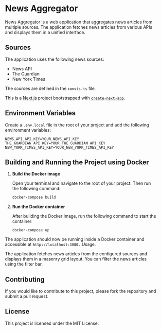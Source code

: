# News Aggregator

News Aggregator is a web application that aggregates news articles from multiple sources. The application fetches news articles from various APIs and displays them in a unified interface.

## Sources

The application uses the following news sources:
- News API
- The Guardian
- New York Times

The sources are defined in the `consts.ts` file.


This is a [Next.js](https://nextjs.org) project bootstrapped with [`create-next-app`](https://nextjs.org/docs/app/api-reference/cli/create-next-app).

## Environment Variables

Create a `.env.local` file in the root of your project and add the following environment variables:
```
NEWS_API_API_KEY=YOUR_NEWS_API_KEY
THE_GUARDIAN_API_KEY=YOUR_THE_GUARDIAN_API_KEY
NEW_YORK_TIMES_API_KEY=YOUR_NEW_YORK_TIMES_API_KEY
```

## Building and Running the Project using Docker

1. **Build the Docker image**

   Open your terminal and navigate to the root of your project. Then run the following command:

   ```bash
   docker-compose build
   ```

2. **Run the Docker container**

    After building the Docker image, run the following command to start the container:
    
    `docker-compose up`

The application should now be running inside a Docker container and accessible at `http://localhost:3000.`
Usage.

The application fetches news articles from the configured sources and displays them in a masonry grid layout.
You can filter the news articles using the filter bar.

## Contributing
If you would like to contribute to this project, please fork the repository and submit a pull request.

## License
This project is licensed under the MIT License.